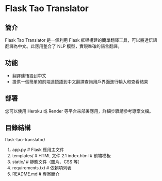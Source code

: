 # Flask Tao Translator

## 簡介
Flask Tao Translator 是一個利用 Flask 框架構建的簡單翻譯工具，可以將達悟語翻譯為中文。此應用整合了 NLP 模型，實現準確的語言翻譯。

## 功能
- 翻譯達悟語到中文
- 提供一個簡單的前端達悟語到中文翻譯查詢用戶界面進行輸入和查看結果

## 部署
您可以使用 Heroku 或 Render 等平台來部署應用，詳細步驟請參考專案文檔。

## 目錄結構
flask-tao-translator/
1. app.py              # Flask 應用主文件
2. templates/          # HTML 文件
2.1 index.html     # 前端模板
4. static/             # 靜態文件（圖片、CSS 等）
5.  requirements.txt    # 依賴項列表
6.  README.md           # 專案簡介
